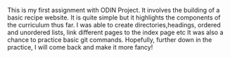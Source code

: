 This is my first assignment with ODIN Project. It involves the building of a basic recipe website. 
It is quite simple but it highlights the components of the curriculum thus far.
I was able to create directories,headings, ordered and unordered lists, link different pages to the index page etc
It was also a chance to practice basic git commands.
Hopefully, further down in the practice, I will come back and make it more fancy!
